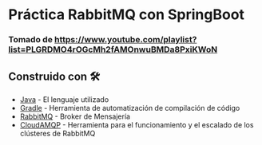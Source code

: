 # Práctica RabbitMQ con SpringBoot

### Tomado de https://www.youtube.com/playlist?list=PLGRDMO4rOGcMh2fAMOnwuBMDa8PxiKWoN

## Construido con 🛠️

* [Java](https://www.java.com/es/) - El lenguaje utilizado
* [Gradle](https://gradle.org/) -  Herramienta de automatización de compilación de código
* [RabbitMQ](https://www.rabbitmq.com/) - Broker de Mensajería
* [CloudAMQP](https://www.cloudamqp.com/) - Herramienta para el funcionamiento y el escalado de los clústeres de RabbitMQ

